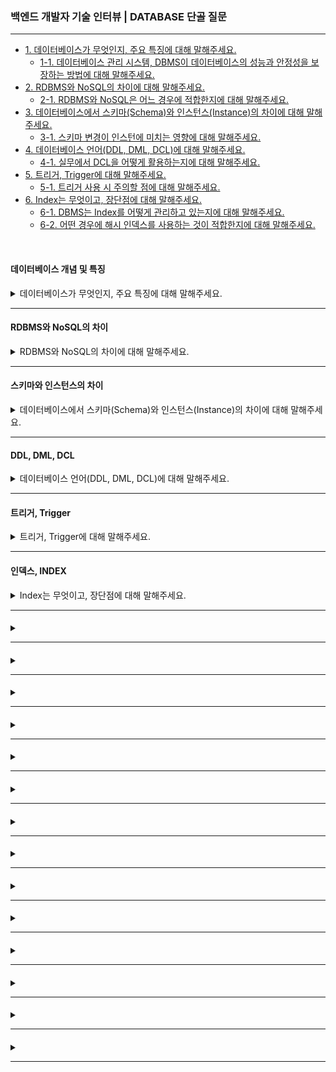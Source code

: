 ### 백엔드 개발자 기술 인터뷰 | DATABASE 단골 질문

---

- [1. 데이터베이스가 무엇인지, 주요 특징에 대해 말해주세요.](#데이터베이스-개념-및-특징)
    - [1-1. 데이터베이스 관리 시스템, DBMS이 데이터베이스의 성능과 안정성을 보장하는 방법에 대해 말해주세요.]()
- [2. RDBMS와 NoSQL의 차이에 대해 말해주세요.](#rdbms와-nosql의-차이)
    - [2-1. RDBMS와 NoSQL은 어느 경우에 적합한지에 대해 말해주세요.]()
- [3. 데이터베이스에서 스키마(Schema)와 인스턴스(Instance)의 차이에 대해 말해주세요.](#스키마와-인스턴스의-차이)
    - [3-1. 스키마 변경이 인스턴에 미치는 영향에 대해 말해주세요.]()
- [4. 데이터베이스 언어(DDL, DML, DCL)에 대해 말해주세요.](#ddl-dml-dcl)
    - [4-1. 실무에서 DCL을 어떻게 활용하는지에 대해 말해주세요.]()
- [5. 트리거, Trigger에 대해 말해주세요.](#트리거-trigger)
    - [5-1. 트리거 사용 시 주의할 점에 대해 말해주세요.]()
- [6. Index는 무엇이고, 장단점에 대해 말해주세요.](#인덱스-index)
    - [6-1. DBMS는 Index를 어떻게 관리하고 있는지에 대해 말해주세요.]()
    - [6-2. 어떤 경우에 해시 인덱스를 사용하는 것이 적합한지에 대해 말해주세요.]()

<br>

#### 데이터베이스 개념 및 특징

<details>
<summary>데이터베이스가 무엇인지, 주요 특징에 대해 말해주세요.</summary>

- 데이터베이스는 관련 데이터들을 체계적으로 저장, 관리, 검색할 수 있도록 구성한 데이터 집합이다.


- **데이터 독립성**: 데이터 구조 변경 시 애플리케이션에 미치는 영향을 최소화한다.
- **중앙 집중화**: 데이터의 통합 관리 및 보안 강화를 한다.
- **동시서 제어**: 여러 사용자가 동시에 접근해도 데이터 일관성을 유지한다.
- **무결성 보장**: 데이터의 정확성과 일관성을 유지하기 위한 제약 조건이 있다. (PK, FK 등)

<details>
<summary>⁉️ 데이터베이스 관리 시스템, DBMS이 데이터베이스의 성능과 안정성을 보장하는 방법에 대해 말해주세요.</summary>

- DBMS는 인덱싱, 캐싱, 트랜잭션 관리, 백업 및 복구, 동시성 제어 등을 통해 데이터베이스의 성능과 안정성을 보장한다.

</details>

</details>

---

#### RDBMS와 NoSQL의 차이

<details>
<summary>RDBMS와 NoSQL의 차이에 대해 말해주세요.</summary>

- RDBMS는 고정된 스키마와 테이블 기반의 데이터 모델로, SQL을 사용하며 ACID 트랜잭션 보장이 중요할 때 사용한다.
- NoSQL(Not Only SQL)은 스키마가 유연하며 문서, KEY-VALUE, 컬럼형, 그래프 등 다양한 모델을 제공하며, 수평적 확장성이 뛰어나 대용량 데이터 처리에 유리하다.

<details>
<summary>⁉️ RDBMS와 NoSQL은 어느 경우에 적합한지에 대해 말해주세요.</summary>

- 데이터 정합성과 복잡한 JOIN 연산이 필요한 경우는 RDBMS, 빠른 확장성과 유연한 스키마가 요구되면 NoSQL이 적합하다.

</details>

</details>

---

#### 스키마와 인스턴스의 차이

<details>
<summary>데이터베이스에서 스키마(Schema)와 인스턴스(Instance)의 차이에 대해 말해주세요.</summary>

- 스키마는 데이터베이스의 구조 즉, 테이블, 열, 데이터 타입, 관계 등을 정의한 청사진이다.
- 인스턴스는 스키마에 따라 실제 저장된 데이터 집합을 의미한다.

> 스키마가 데이터베이스의 설계도라면, 인스턴스는 설계도를 따라 실제로 저장된 테이블이다.

<details>
<summary>⁉️ 스키마 변경이 인스턴에 미치는 영향에 대해 말해주세요.</summary>

- 스키마 변경은 데이터 구조를 변경하므로, 기존 데이터의 마이그레이션이나 애플리케이션 수정이 필요할 수 있으며, 데이터 무결성 및 접근 방식에 영향을 줄 수 있다.

</details>

</details>

---

#### DDL, DML, DCL

<details>
<summary>데이터베이스 언어(DDL, DML, DCL)에 대해 말해주세요.</summary>

- DDL(Data Definition Language)은 데이터베이스 구조를 정의, 수정, 삭제한다. (CREATE, ALTER, DROP)
- DML(Data Manipulation Language)은 데이터를 조작한다. (SELECT, INSERT, UPDATE, DELETE)
- DCL(Data Control Lanaguage)은 데이터 권한 및 보안 관리를 한다. (COMMIT, ROLLBACK, GRANT, REVOKE)

<details>
<summary>⁉️ 실무에서 DCL을 어떻게 활용하는지에 대해 말해주세요.</summary>

- 권한 관리, 사용자 접근 통제, 감사 기록 등을 통해 보안을 강화한다.

</details>

</details>

---

#### 트리거, Trigger

<details>
<summary>트리거, Trigger에 대해 말해주세요.</summary>

- 트리거는 특정 테이블의 INSERT, DELETE, UPDATE 등 이벤트 발생 시 자동 실행되는 프로시저이다.
- 데이터 무결성 유지, 자동 로그 기록, 복잡한 비즈니스 로직을 실행할 때 사용된다.

<details>
<summary>⁉️ 트리거 사용 시 주의할 점에 대해 말해주세요.</summary>

- 트리거가 과도하게 복잡하거나 중첩되면, 성능 저하 및 디버깅이 어려워질 수 있어 필요한 경우에만 신중히 사용해야 한다.

</details>

</details>

---

#### 인덱스, INDEX

<details>
<summary>Index는 무엇이고, 장단점에 대해 말해주세요.</summary>

- 테이블 전체 스캔(FTS) 대신, 특정 컬럼의 정렬된 자료구조인 B+Tree 또는 해시 테이블을 이용해 빠른 검색을 지원한다.
- 검색, 정렬, 조인 성능을 향상시킬 수 있지만, 데이터 삽입, 수정, 삭제 시 인덱스 갱신 오버헤드가 발생할 수 있으며 추가 저장 공간이 필요하다.

<details>
<summary>⁉️ DBMS는 Index를 어떻게 관리하고 있는지에 대해 말해주세요.</summary>

- B+Tree는 리프 노드를 LinkedList로 연결하여 순차 접근에 유리하며 일반적으로 사용된다.
- 해시 테이블은 시간복잡도 O(1)을 가지지만, 범위 검색에는 부적합하다.

</details>

<br>

<details>
<summary>⁉️ 어떤 경우에 해시 인덱스를 사용하는 것이 적합한지에 대해 말해주세요.</summary>

-

</details>

</details>

---

####     

<details>
<summary></summary>

-

<details>
<summary>⁉️ </summary>

-

</details>

<br>

<details>
<summary>⁉️ </summary>

-

</details>

<br>

<details>
<summary>⁉️ </summary>

-

</details>

</details>

---

####     

<details>
<summary></summary>

-

<details>
<summary>⁉️ </summary>

-

</details>

</details>

---

####     

<details>
<summary></summary>

-

<details>
<summary>⁉️ </summary>

-

</details>

<br>

<details>
<summary>⁉️ </summary>

-

</details>

</details>

---

####     

<details>
<summary></summary>

-

<details>
<summary>⁉️ </summary>

-

</details>

<br>

<details>
<summary>⁉️ </summary>

-

</details>

</details>

---

####     

<details>
<summary></summary>

-

<details>
<summary>⁉️ </summary>

-

</details>

<br>

<details>
<summary>⁉️ </summary>

-

</details>

</details>

---

####     

<details>
<summary></summary>

-

<details>
<summary>⁉️ </summary>

-

</details>

</details>

---

####     

<details>
<summary></summary>

-

<details>
<summary>⁉️ </summary>

-

</details>

</details>

---

####     

<details>
<summary></summary>

-

<details>
<summary>⁉️ </summary>

-

</details>

</details>

---

####     

<details>
<summary></summary>

-

<details>
<summary>⁉️ </summary>

-

</details>

</details>

---

####     

<details>
<summary></summary>

-

<details>
<summary>⁉️ </summary>

-

</details>

</details>

---

####     

<details>
<summary></summary>

-

</details>

---

####     

<details>
<summary></summary>

-

</details>

---

####     

<details>
<summary></summary>

-

</details>

---

####     

<details>
<summary></summary>

-

</details>

---
